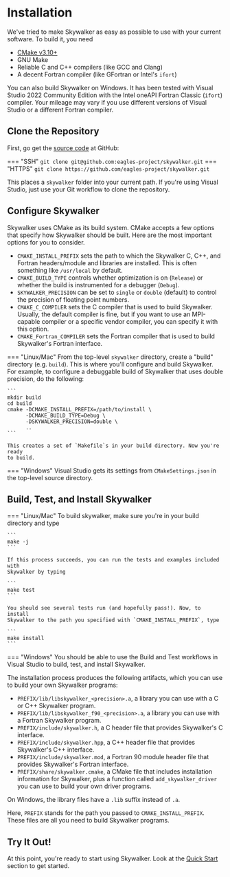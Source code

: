# Installation

We've tried to make Skywalker as easy as possible to use with your current
software. To build it, you need

+ [CMake v3.10+](https://cmake.org/)
+ GNU Make
+ Reliable C and C++ compilers (like GCC and Clang)
+ A decent Fortran compiler (like GFortran or Intel's `ifort`)

You can also build Skywalker on Windows. It has been tested with Visual Studio
2022 Community Edition with the Intel oneAPI Fortran Classіc (`ifort`) compiler.
Your mileage may vary if you use different versions of Visual Studio or a
different Fortran compiler.

## Clone the Repository

First, go get the [source code](https://github.com/eagles-project/skywalker)
at GitHub:

=== "SSH"
    ```
    git clone git@github.com:eagles-project/skywalker.git
    ```
=== "HTTPS"
    ```
    git clone https://github.com/eagles-project/skywalker.git
    ```

This places a `skywalker` folder into your current path. If you're using
Visual Studio, just use your Git workflow to clone the repository.

## Configure Skywalker

Skywalker uses CMake as its build system. CMake accepts a few options that
specify how Skywalker should be built. Here are the most important options for
you to consider.

* `CMAKE_INSTALL_PREFIX` sets the path to which the Skywalker C, C++, and
  Fortran headers/module and libraries are installed. This is often something
  like `/usr/local` by default.
* `CMAKE_BUILD_TYPE` controls whether optimization is on (`Release`) or whether
  the build is instrumented for a debugger (`Debug`).
* `SKYWALKER_PRECISION` can be set to `single` or `double` (default) to control
  the precision of floating point numbers.
* `CMAKE_C_COMPILER` sets the C compiler that is used to build Skywalker.
  Usually, the default compiler is fine, but if you want to use an MPI-capable
  compiler or a specific vendor compiler, you can specify it with this option.
* `CMAKE_Fortran_COMPILER` sets the Fortran compiler that is used to build
  Skywalker's Fortran interface.

=== "Linux/Mac"
    From the top-level `skywalker` directory, create a "build" directory
    (e.g. `build`). This is where you'll configure and build Skywalker. For example,
    to configure a debuggable build of Skywalker that uses double precision, do the
    following:

    ```
    mkdir build
    cd build
    cmake -DCMAKE_INSTALL_PREFIX=/path/to/install \
          -DCMAKE_BUILD_TYPE=Debug \
          -DSKYWALKER_PRECISION=double \
          ..
    ```

    This creates a set of `Makefile`s in your build directory. Now you're ready
    to build.

=== "Windows"
    Visual Studio gets its settings from `CMakeSettings.json` in the top-level
    source directory.

## Build, Test, and Install Skywalker

=== "Linux/Mac"
    To build skywalker, make sure you're in your build directory and type

    ```
    make -j
    ```

    If this process succeeds, you can run the tests and examples included with
    Skywalker by typing

    ```
    make test
    ```

    You should see several tests run (and hopefully pass!). Now, to install
    Skywalker to the path you specified with `CMAKE_INSTALL_PREFIX`, type

    ```
    make install
    ```

=== "Windows"
    You should be able to use the Build and Test workflows in Visual Studio to
    build, test, and install Skywalker.

The installation process produces the following artifacts, which you can use to
build your own Skywalker programs:

* `PREFIX/lib/libskywalker_<precision>.a`, a library you can use with a C or C++
  Skywalker program.
* `PREFIX/lib/libskywalker_f90_<precision>.a`, a library you can use with a
  Fortran Skywalker program.
* `PREFIX/include/skywalker.h`, a C header file that provides Skywalker's C
  interface.
* `PREFIX/include/skywalker.hpp`, a C++ header file that provides Skywalker's
  C++ interface.
* `PREFIX/include/skywalker.mod`, a Fortran 90 module header file that provides
  Skywalker's Fortran interface.
* `PREFIX/share/skywalker.cmake`, a CMake file that includes installation
  information for Skywalker, plus a function called `add_skywalker_driver` you
  can use to build your own driver programs.

On Windows, the library files have a `.lib` suffix instead of `.a`.

Here, `PREFIX` stands for the path you passed to `CMAKE_INSTALL_PREFIX`. These
files are all you need to build Skywalker programs.

## Try It Out!

At this point, you're ready to start using Skywalker. Look at the
[Quick Start](quick_start.md) section to get started.
